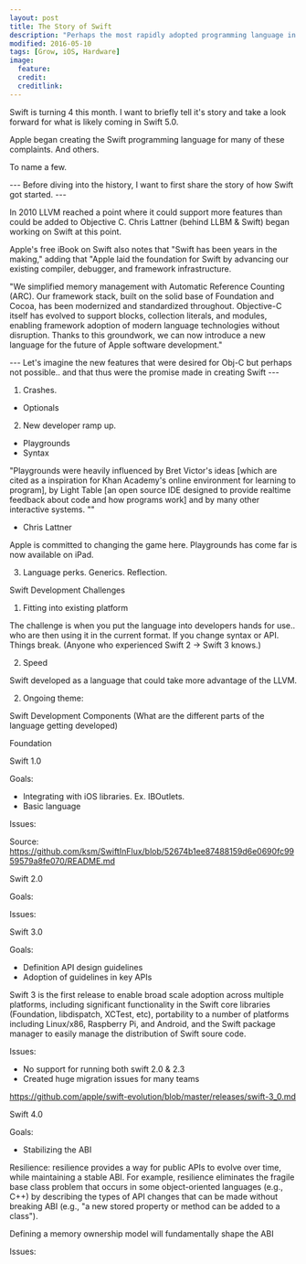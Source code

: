 ```yaml
---
layout: post
title: The Story of Swift
description: "Perhaps the most rapidly adopted programming language in history.. What's next?"
modified: 2016-05-10
tags: [Grow, iOS, Hardware]
image:
  feature:
  credit: 
  creditlink: 
---
```



Swift is turning 4 this month. I want to briefly tell it's story and take a look forward for what is likely coming in Swift 5.0.


Apple began creating the Swift programming language for many of these complaints. And others.

To name a few.


--- Before diving into the history, I want to first share the story of how Swift got started. ---

In 2010 LLVM reached a point where it could support more features than could be added to Objective C. Chris Lattner (behind LLBM & Swift) began working on Swift at this point.

Apple's free iBook on Swift also notes that "Swift has been years in the making," adding that "Apple laid the foundation for Swift by advancing our existing compiler, debugger, and framework infrastructure. 

"We simplified memory management with Automatic Reference Counting (ARC). Our framework stack, built on the solid base of Foundation and Cocoa, has been modernized and standardized throughout. Objective-C itself has evolved to support blocks, collection literals, and modules, enabling framework adoption of modern language technologies without disruption. Thanks to this groundwork, we can now introduce a new language for the future of Apple software development."

--- Let's imagine the new features that were desired for Obj-C but perhaps not possible.. and that thus were the promise made in creating Swift ---

1. Crashes.

- Optionals

2. New developer ramp up.

 - Playgrounds
 - Syntax

 "Playgrounds were heavily influenced by Bret Victor's ideas [which are cited as a inspiration for Khan Academy's online environment for learning to program], by Light Table [an open source IDE designed to provide realtime feedback about code and how programs work] and by many other interactive systems. ""

 - Chris Lattner

 Apple is committed to changing the game here. Playgrounds has come far is now available on iPad.

3. Language perks. Generics. Reflection.


Swift Development Challenges

1. Fitting into existing platform

The challenge is when you put the language into developers hands for use.. who are then using it in the current format. If you change syntax or API. Things break. (Anyone who experienced Swift 2 -> Swift 3 knows.)

2. Speed

Swift developed as a language that could take more advantage of the LLVM.

2. Ongoing theme: 



Swift Development Components
(What are the different parts of the language getting developed)

Foundation



Swift 1.0 

Goals: 
- Integrating with iOS libraries. Ex. IBOutlets.
- Basic language

Issues:



Source: https://github.com/ksm/SwiftInFlux/blob/52674b1ee87488159d6e0690fc9959579a8fe070/README.md



Swift 2.0 

Goals:

Issues:




Swift 3.0 

Goals:
- Definition API design guidelines
- Adoption of guidelines in key APIs

Swift 3 is the first release to enable broad scale adoption across multiple platforms, including significant functionality in the Swift core libraries (Foundation, libdispatch, XCTest, etc), portability to a number of platforms including Linux/x86, Raspberry Pi, and Android, and the Swift package manager to easily manage the distribution of Swift soure code.

Issues:
- No support for running both swift 2.0 & 2.3
- Created huge migration issues for many teams

https://github.com/apple/swift-evolution/blob/master/releases/swift-3_0.md


Swift 4.0 

Goals:
- Stabilizing the ABI

Resilience: resilience provides a way for public APIs to evolve over time, while maintaining a stable ABI. For example, resilience eliminates the fragile base class problem that occurs in some object-oriented languages (e.g., C++) by describing the types of API changes that can be made without breaking ABI (e.g., "a new stored property or method can be added to a class").

Defining a memory ownership model will fundamentally shape the ABI

Issues: